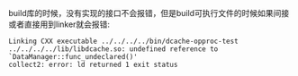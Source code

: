 build库的时候，没有实现的接口不会报错，但是build可执行文件的时候如果间接或者直接用到linker就会报错:
```
Linking CXX executable ../../../../bin/dcache-opproc-test
../../../../lib/libdcache.so: undefined reference to `DataManager::func_undeclared()'
collect2: error: ld returned 1 exit status
```
